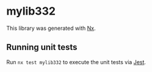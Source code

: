 # mylib332

This library was generated with [Nx](https://nx.dev).

## Running unit tests

Run `nx test mylib332` to execute the unit tests via [Jest](https://jestjs.io).
